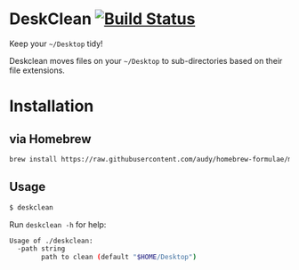 # DeskClean [![Build Status](https://travis-ci.org/audy/deskclean.svg?branch=master)](https://travis-ci.org/audy/deskclean)

Keep your `~/Desktop` tidy!

Deskclean moves files on your `~/Desktop` to sub-directories based on their file extensions.

# Installation

## via Homebrew

```sh
brew install https://raw.githubusercontent.com/audy/homebrew-formulae/master/deskclean.rb
```

## Usage

```sh
$ deskclean
```

Run `deskclean -h` for help:

```sh
Usage of ./deskclean:
  -path string
        path to clean (default "$HOME/Desktop")
```
